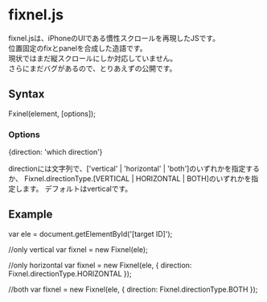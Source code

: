 # fixnel.js

fixnel.jsは、iPhoneのUIである慣性スクロールを再現したJSです。  
位置固定のfixとpanelを合成した造語です。  
現状ではまだ縦スクロールにしか対応していません。  
さらにまだバグがあるので、とりあえずの公開です。

## Syntax
Fxinel(element, [options]);

### Options
{direction: 'which direction'}

directionには文字列で、['vertical' | 'horizontal' | 'both']のいずれかを指定するか、
Fixnel.directionType.[VERTICAL | HORIZONTAL | BOTH]のいずれかを指定します。
デフォルトはverticalです。

## Example
var ele = document.getElementById('[target ID]');

//only vertical
var fixnel = new Fixnel(ele);

//only horizontal
var fixnel = new Fixnel(ele, {
    direction: Fixnel.directionType.HORIZONTAL
});

//both
var fixnel = new Fixnel(ele, {
    direction: Fixnel.directionType.BOTH
});
